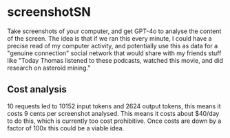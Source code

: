 # screenshotSN

Take screenshots of your computer, and get GPT-4o to analyse the content of the
screen. The idea is that if we ran this every minute, I could have a precise
read of my computer activity, and potentially use this as data for a "genuine
connection" social network that would share with my friends stuff like "Today
Thomas listened to these podcasts, watched this movie, and did research on
asteroid mining."

## Cost analysis
10 requests led to 10152 input tokens and 2624 output tokens, this means it
costs 9 cents per screenshot analysed. This means it costs about $40/day to do
this, which is currently too cost prohibitive. Once costs are down by a factor
of 100x this could be a viable idea.
